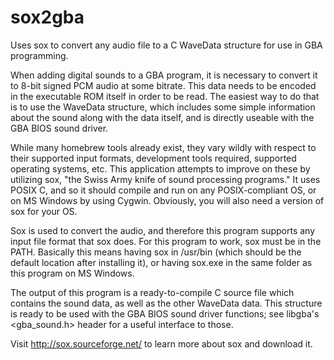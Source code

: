 # sox2gba
Uses sox to convert any audio file to a C WaveData structure for use in GBA programming.

When adding digital sounds to a GBA program, it is necessary to convert it to
8-bit signed PCM audio at some bitrate. This data needs to be encoded in the
executable ROM itself in order to be read. The easiest way to do that is to use the
WaveData structure, which includes some simple information about the sound
along with the data itself, and is directly useable with the GBA BIOS sound driver.

While many homebrew tools already exist, they vary wildly with respect to their
supported input formats, development tools required, supported operating systems,
etc. This application attempts to improve on these by utilizing sox, "the Swiss Army
knife of sound processing programs." It uses POSIX C, and so it should compile and run
on any POSIX-compliant OS, or on MS Windows by using Cygwin. Obviously, you will
also need a version of sox for your OS.

Sox is used to convert the audio, and therefore this program supports any input
file format that sox does. For this program to work, sox must be in the PATH.
Basically this means having sox in /usr/bin (which should be the default location
after installing it), or having sox.exe in the same folder as this program on MS Windows.

The output of this program is a ready-to-compile C source file which contains
the sound data, as well as the other WaveData data. This structure is ready
to be used with the GBA BIOS sound driver functions; see libgba's
<gba_sound.h> header for a useful interface to those.

Visit http://sox.sourceforge.net/ to learn more about sox and download it.
